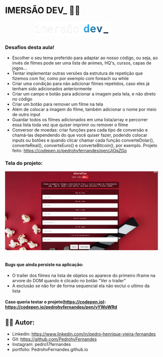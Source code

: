 # IMERSÃO DEV_ 👨‍💻 

<p align="center">
  <img height="50" src="https://github.com/PedrohvFernandes/imersao-dev-alura/blob/main/img/logo/logo-imersao-dev-desktop.1636535198.svg">
  &nbsp;&nbsp;&nbsp;&nbsp;&nbsp;&nbsp;&nbsp;&nbsp;&nbsp;&nbsp;&nbsp;&nbsp;&nbsp;
</p>

### Desafios desta aula!
- Escolher o seu tema preferido para adaptar ao nosso código, ou seja, ao invés de filmes pode ser uma lista de animes, HQ's, cursos, capas de jogos...
- Tentar implementar outras versões da estrutura de repetição que fizemos com for, como por exemplo com foreach ou while
- Criar uma condição para não adicionar filmes repetidos, caso eles já tenham sido adicionados anteriormente
- Criar um campo e botão para adicionar a imagem pela tela, e não direto no código
- Criar um botão para remover um filme na tela
- Além de colocar a imagem do filme, também adicionar o nome por meio de outro input
- Guardar todos os filmes adicionados em uma lista/array e percorrer essa lista toda vez que quiser imprimir ou remover o filme
- Conversor de moedas: criar funções para cada tipo de conversão e chamá-las dependendo do que você quiser fazer, podendo colocar inputs ou botões e quando clicar chamar cada função converteDolar(), converteReal(), converteEuro() e converteBitcoin(), por exemplo. Projeto feito: https://codepen.io/pedrohvfernandes/pen/JjOqZGo
### Tela do projeto:
<p align="start">
  <img src="https://github.com/PedrohvFernandes/imersao-dev-alura/blob/main/img/screenshot/Screen4.png">
  &nbsp;&nbsp;&nbsp;&nbsp;&nbsp;&nbsp;&nbsp;&nbsp;&nbsp;&nbsp;&nbsp;&nbsp;&nbsp;
</p>

#### Bugs que ainda persiste na aplicação:
- O trailer dos filmes na lista de objetos so aparece do primeiro iframe na arvore do DOM quando é clicado no botão "Ver o trailer"
- A exclusão se não for de forma sequencial ela não exclui o ultimo da lista

#### Caso queria testar o projeto(https://codepen.io): https://codepen.io/pedrohvfernandes/pen/vYWoWRd

## 👨‍💻 Autor:
- Linkedin: https://www.linkedin.com/in/pedro-henrique-vieira-fernandes
- Git: https://github.com/PedrohvFernandes
- Instagram: pedro17fernandes
- portfolio: PedrohvFernandes.github.io
